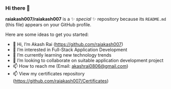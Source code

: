 ### Hi there 👋

**raiakash007/raiakash007** is a ✨ _special_ ✨ repository because its `README.md` (this file) appears on your GitHub profile.

Here are some ideas to get you started:

- 👋 Hi, I’m Akash Rai (https://github.com/raiakash007)
- 👀 I’m interested in Full-Stack Application Development
- 🌱 I’m currently learning new technology trends
- 💞️ I’m looking to collaborate on suitable application development project
- 📫 How to reach me (Email: akashrai0806@gmail.com)
- 📫 View my certificates repository (https://github.com/raiakash007/Certificates)
